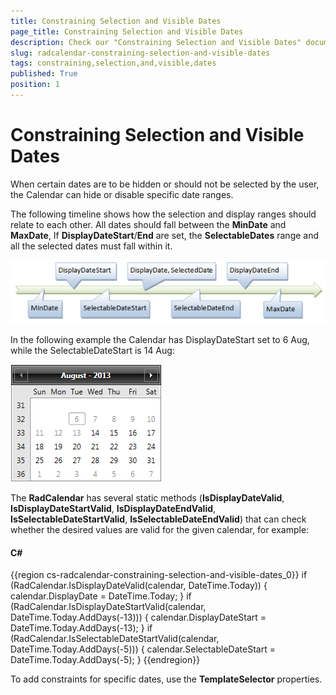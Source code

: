 ```yaml
---
title: Constraining Selection and Visible Dates
page_title: Constraining Selection and Visible Dates
description: Check our "Constraining Selection and Visible Dates" documentation article for the RadCalendar WPF control.
slug: radcalendar-constraining-selection-and-visible-dates
tags: constraining,selection,and,visible,dates
published: True
position: 1
---
```


# Constraining Selection and Visible Dates

When certain dates are to be hidden or should not be selected by the user, the Calendar can hide or disable specific date ranges.

The following timeline shows how the selection and display ranges should relate to each other. All dates should fall between the __MinDate__ and __MaxDate__, If __DisplayDateStart__/__End__ are set, the __SelectableDates__ range and all the selected dates must fall within it.

![](images/calendar_selectionRanges.png)

In the following example the Calendar has DisplayDateStart set to 6 Aug, while the SelectableDateStart is 14 Aug:

![calendar display Selectable Date Start 1](images/calendar_displaySelectableDateStart1.png)

The __RadCalendar__ has several static methods (__IsDisplayDateValid__, __IsDisplayDateStartValid__, __IsDisplayDateEndValid__, __IsSelectableDateStartValid__, __IsSelectableDateEndValid__) that can check whether the desired values are valid for the given calendar, for example:

#### __C#__

{{region cs-radcalendar-constraining-selection-and-visible-dates_0}}
	if (RadCalendar.IsDisplayDateValid(calendar, DateTime.Today))
	{
	    calendar.DisplayDate = DateTime.Today;
	}
	if (RadCalendar.IsDisplayDateStartValid(calendar, DateTime.Today.AddDays(-13)))
	{
	    calendar.DisplayDateStart = DateTime.Today.AddDays(-13);
	}
	if (RadCalendar.IsSelectableDateStartValid(calendar, DateTime.Today.AddDays(-5)))
	{
	    calendar.SelectableDateStart = DateTime.Today.AddDays(-5);
	}
{{endregion}}

To add constraints for specific dates, use the __TemplateSelector__ properties.
